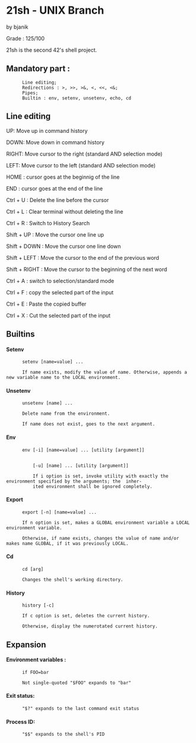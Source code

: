 # 21sh - UNIX Branch
by bjanik

Grade : 125/100

21sh is the second 42's shell project.

## Mandatory part :
          Line editing;
          Redirections : >, >>, >&, <, <<, <&;
          Pipes;
          Builtin : env, setenv, unsetenv, echo, cd
          
 ## Line editing
 
UP: Move up in command history

DOWN: Move down in command history

RIGHT: Move cursor to the right (standard AND selection mode)

LEFT: Move cursor to the left (standard AND selection mode)

HOME : cursor goes at the beginnig of the line

END : cursor goes at the end of the line

Ctrl + U : Delete the line before the cursor

Ctrl + L : Clear terminal without deleting the line

Ctrl + R : Switch to History Search

Shift + UP : Move the cursor one line up

Shift + DOWN : Move the cursor one line down

Shift + LEFT : Move the cursor to the end of the previous word

Shift + RIGHT : Move the cursor to the beginning of the next word

Ctrl + A : switch to selection/standard mode

Ctrl + F : copy the selected part of the input

Ctrl + E : Paste the copied buffer

Ctrl + X : Cut the selected part of the input


## Builtins

#### Setenv
          setenv [name=value] ...
          
          If name exists, modify the value of name. Otherwise, appends a new variable name to the LOCAL environment.
          
#### Unsetenv          
          unsetenv [name] ...
          
          Delete name from the environment.
          
          If name does not exist, goes to the next argument.
          
#### Env
          env [-i] [name=value] ... [utility [argument]]
          
                 
              [-u] [name] ... [utility [argument]]
              
              If i option is set, invoke utility with exactly the environment specified by the arguments; the  inher-
              ited environment shall be ignored completely.
              
#### Export
          export [-n] [name=value] ...
          
          If n option is set, makes a GLOBAL environment variable a LOCAL environment variable.
          
          Otherwise, if name exists, changes the value of name and/or makes name GLOBAL, if it was previously LOCAL.
          
 #### Cd
          cd [arg]
          
          Changes the shell's working directory.
          
#### History

          history [-c]
          
          If c option is set, deletes the current history.
          
          Otherwise, display the numerotated current history.


## Expansion

#### Environment variables :

          if FOO=bar

          Not single-quoted "$FOO" expands to "bar"


#### Exit status:

          "$?" expands to the last command exit status


#### Process ID:

          "$$" expands to the shell's PID
